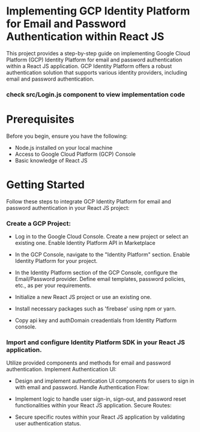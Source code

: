 # Implementing GCP Identity Platform for Email and Password Authentication within React JS

This project provides a step-by-step guide on implementing Google Cloud Platform (GCP) Identity Platform for email and password authentication within a React JS application.
GCP Identity Platform offers a robust authentication solution that supports various identity providers, including email and password authentication.

### check src/Login.js component to view implementation code

# Prerequisites

Before you begin, ensure you have the following:

- Node.js installed on your local machine
- Access to Google Cloud Platform (GCP) Console
- Basic knowledge of React JS

# Getting Started

Follow these steps to integrate GCP Identity Platform for email and password authentication in your React JS project:

### Create a GCP Project:

- Log in to the Google Cloud Console.
  Create a new project or select an existing one.
  Enable Identity Platform API in Marketplace

- In the GCP Console, navigate to the "Identity Platform" section.
  Enable Identity Platform for your project.

- In the Identity Platform section of the GCP Console, configure the Email/Password provider.
  Define email templates, password policies, etc., as per your requirements.

- Initialize a new React JS project or use an existing one.

- Install necessary packages such as 'firebase' using npm or yarn.

- Copy api key and authDomain creadentials from Identity Platform console.

### Import and configure Identity Platform SDK in your React JS application.

Utilize provided components and methods for email and password authentication.
Implement Authentication UI:

- Design and implement authentication UI components for users to sign in with email and password.
  Handle Authentication Flow:

- Implement logic to handle user sign-in, sign-out, and password reset functionalities within your React JS application.
  Secure Routes:

- Secure specific routes within your React JS application by validating user authentication status.
